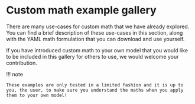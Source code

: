 # Custom math example gallery

There are many use-cases for custom math that we have already explored.
You can find a brief description of these use-cases in this section, along with the YAML math formulation that you can download and use yourself.

If you have introduced custom math to your own model that you would like to be included in this gallery for others to use, we would welcome your contribution.

!!! note

    These examples are only tested in a limited fashion and it is up to you, the user, to make sure you understand the maths when you apply them to your own model!
